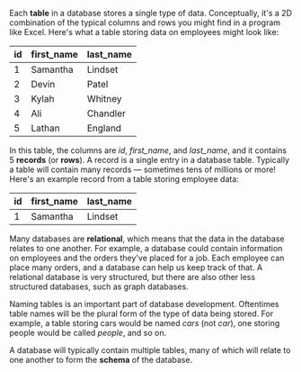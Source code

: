 Each **table** in a database stores a single type of data. Conceptually, it's a 2D combination of the typical columns and rows you might find in a program like Excel. Here's what a table storing data on employees might look like:

| id   | first_name | last_name |
| ---- | ---------- | --------- |
| 1    | Samantha   | Lindset   |
| 2    | Devin      | Patel     |
| 3    | Kylah      | Whitney   |
| 4    | Ali        | Chandler  |
| 5    | Lathan     | England   |

In this table, the columns are _id_, _first\_name_, and _last\_name_, and it contains 5 **records** (or **rows**). A record is a single entry in a database table. Typically a table will contain many records ― sometimes tens of millions or more! Here's an example record from a table storing employee data:

| id   | first_name | last_name |
| ---- | ---------- | --------- |
| 1    | Samantha   | Lindset   |

Many databases are **relational**, which means that the data in the database relates to one another. For example, a database could contain information on employees and the orders they've placed for a job. Each employee can place many orders, and a database can help us keep track of that. A relational database is very structured, but there are also other less structured databases, such as graph databases.

Naming tables is an important part of database development. Oftentimes table names will be the plural form of the type of data being stored. For example, a table storing cars would be named _cars_ (not _car_), one storing people would be called _people_, and so on.

A database will typically contain multiple tables, many of which will relate to one another to form the **schema** of the database.

